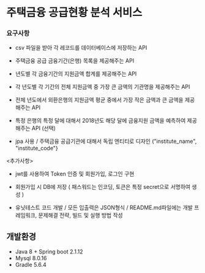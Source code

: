 # 주택금융 공급현황 분석 서비스

### 요구사항

- csv 파일을 받아 각 레코드를 데이터베이스에 저장하는 API
- 주택금융 공급 금융기간(은행) 목록을 제공해주는 API
- 년도별 각 금융기간의 지원금액 합계를 제공해주는 API
- 각 년도별 각 기간의 전체 지원금액 중 가장 큰 금액의 기관명을 제공해주는 API
- 전체 년도에서 외환은행의 지원금액 평균 중에서 가장 작은 금액과 큰 금액을 제공해주는 API
- 특정 은행의 특정 달에 대해서 2018년도 해당 달에 금융지원 금액을 예측하여 제공해주는 API (선택)

- jpa 사용 / 주택금융 공급기관에 대해서 독립 엔티티로 디자인 ("institute_name", "institute_code"}

<추가사항>
- jwt를 사용하여 Token 인증 및 회원가입, 로그인 구현
- 회원가입 시 DB에 저장 ( 패스워드는 인코딩, 토큰은 특정 secret으로 서명하여 생성 )

- 유닛테스트 코드 개발 / 모든 입출력은 JSON형식 / README.md파일에는 개발 프레임워크, 문제해결 전략, 빌드 및 실행 방법 작성


## 개발환경
* Java 8 + Spring boot 2.1.12
* Mysql 8.0.16
* Gradle 5.6.4

